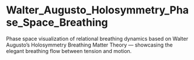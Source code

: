 # Walter_Augusto_Holosymmetry_Phase_Space_Breathing
Phase space visualization of relational breathing dynamics based on Walter Augusto’s Holosymmetry Breathing Matter Theory — showcasing the elegant breathing flow between tension and motion.
